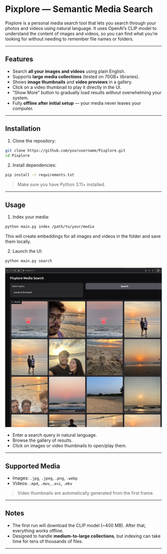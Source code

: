 # Pixplore — Semantic Media Search

Pixplore is a personal media search tool that lets you search through your photos and videos using natural language. It uses OpenAI’s CLIP model to understand the content of images and videos, so you can find what you’re looking for without needing to remember file names or folders.

---

## Features

* Search **all your images and videos** using plain English.
* Supports **large media collections** (tested on 70GB+ libraries).
* Shows **image thumbnails** and **video previews** in a gallery.
* Click on a video thumbnail to play it directly in the UI.
* “Show More” button to gradually load results without overwhelming your system.
* Fully **offline after initial setup** — your media never leaves your computer.

---

## Installation

1. Clone the repository:

```bash
git clone https://github.com/yourusername/Pixplore.git
cd Pixplore
```

2. Install dependencies:

```bash
pip install -r requirements.txt
```

> Make sure you have Python 3.11+ installed.


---

## Usage

1. Index your media:

```bash
python main.py index /path/to/your/media
```

This will create embeddings for all images and videos in the folder and save them locally.

2. Launch the UI:

```bash
python main.py search
```

![alt text](assets/image.png)
* Enter a search query in natural language.
* Browse the gallery of results.
* Click on images or video thumbnails to open/play them.

---

## Supported Media

* Images: `.jpg`, `.jpeg`, `.png`, `.webp`
* Videos: `.mp4`, `.mov`, `.avi`, `.mkv`

> Video thumbnails are automatically generated from the first frame.

---

## Notes

* The first run will download the CLIP model (~400 MB). After that, everything works offline.
* Designed to handle **medium-to-large collections**, but indexing can take time for tens of thousands of files.
---
